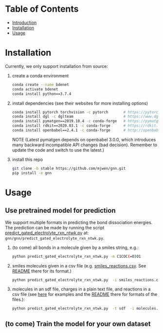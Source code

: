 # Table of Contents
- [Introduction](#introduction)
- [Installation](#installation)
- [Usage](#usage)

<a name="installation"></a>
# Installation

Currently, we only support installation from source:

1. create a conda environment 
    ```bash
    conda create --name bdenet
    conda activate bdenet 
    conda install python==3.7.4
    ```

2. install dependencies (see their websites for more installing options)
    ```bash
    conda install pytorch torchvision -c pytorch       # https://pytorch.org
    conda install dgl -c dglteam                       # https://www.dgl.ai/pages/start.html
    conda install pymatgen==2019.10.4 -c conda-forge   # https://pymatgen.org/installation.html
    conda install rdkit==2020.03.1 -c conda-forge      # https://rdkit.org/docs /Install.html
    conda install openbabel==2.4.1 -c conda-forge      # http://openbabel.org/wiki/Category:Installation
    ```
   
   NOTE (Latest pymatgen depends on openbabel 3.0.0, which introduces
    many backward incompatible API changes (bad decision). Remember to update the code
     and switch to use the latest.)
   
3. install this repo
    ```bash
    git clone -b stable https://github.com/mjwen/gnn.git   
    pip install -e gnn 
    ```

<a name="usage"></a>
# Usage

## Use pretrained model for prediction

We support multiple formats in predicting the bond dissociation energies. 
The prediction can be made by running the script
[predict_gated_electrolyte_rxn_ntwk.py](https://github.com/mjwen/gnn/blob/stable/gnn/predict_gated_electrolyte_rxn_ntwk.py) 
at: `gnn/gnn/predict_gated_electrolyte_rxn_ntwk.py`.

1. (to come) all bonds in a molecule given by a smiles string, e.g.:
    ```bash
    python predict_gated_electrolyte_rxn_ntwk.py -m C1COC(=O)O1  
    ```
2. smiles molecules given in a csv file 
(e.g. [smiles_reactions.csv](https://github.com/mjwen/gnn/blob/stable/gnn/pre_trained/examples/smiles_reactions.csv). 
 See [README](https://github.com/mjwen/gnn/blob/stable/gnn/pre_trained/examples/README.md)
   there for its format.)
    ```bash
    python predict_gated_electrolyte_rxn_ntwk.py  -i smiles_reactions.csv  -o results.csv 
    ```
  
3. molecules in an sdf file, charges in a plain text file, and reactions in a csv file
 (see [here](https://github.com/mjwen/gnn/blob/stable/gnn/pre_trained/examples) for
  examples and the [README](https://github.com/mjwen/gnn/blob/stable/gnn/pre_trained/examples/README.md)
   there for formats of the files.):
    ```bash
    python predict_gated_electrolyte_rxn_ntwk.py  -t sdf  -i molecules.sdf charges.txt reactions.csv  -o results.csv
    ```


## (to come) Train the model for your own dataset 
